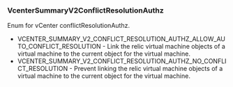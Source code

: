### VcenterSummaryV2ConflictResolutionAuthz
Enum for vCenter conflictResolutionAuthz.

- VCENTER_SUMMARY_V2_CONFLICT_RESOLUTION_AUTHZ_ALLOW_AUTO_CONFLICT_RESOLUTION - Link the relic virtual machine objects of a virtual machine to the current object for the virtual machine.
- VCENTER_SUMMARY_V2_CONFLICT_RESOLUTION_AUTHZ_NO_CONFLICT_RESOLUTION - Prevent linking the relic virtual machine objects of a virtual machine to the current object for the virtual machine.

